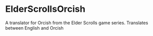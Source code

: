 # ElderScrollsOrcish
A translator for Orcish from the Elder Scrolls game series. Translates between English and Orcish
